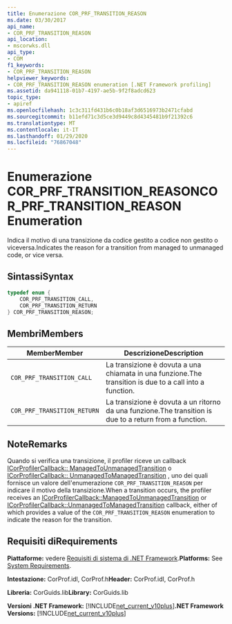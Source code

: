 ```yaml
---
title: Enumerazione COR_PRF_TRANSITION_REASON
ms.date: 03/30/2017
api_name:
- COR_PRF_TRANSITION_REASON
api_location:
- mscorwks.dll
api_type:
- COM
f1_keywords:
- COR_PRF_TRANSITION_REASON
helpviewer_keywords:
- COR_PRF_TRANSITION_REASON enumeration [.NET Framework profiling]
ms.assetid: da941118-01b7-4197-ae5b-9f2f8adcd623
topic_type:
- apiref
ms.openlocfilehash: 1c3c311fd431b6c0b18af3d6516973b2471cfabd
ms.sourcegitcommit: b11efd71c3d5ce3d9449c8d4345481b9f21392c6
ms.translationtype: MT
ms.contentlocale: it-IT
ms.lasthandoff: 01/29/2020
ms.locfileid: "76867048"
---
```

# <a name="cor_prf_transition_reason-enumeration"></a><span data-ttu-id="d8a23-102">Enumerazione COR_PRF_TRANSITION_REASON</span><span class="sxs-lookup"><span data-stu-id="d8a23-102">COR_PRF_TRANSITION_REASON Enumeration</span></span>
<span data-ttu-id="d8a23-103">Indica il motivo di una transizione da codice gestito a codice non gestito o viceversa.</span><span class="sxs-lookup"><span data-stu-id="d8a23-103">Indicates the reason for a transition from managed to unmanaged code, or vice versa.</span></span>  
  
## <a name="syntax"></a><span data-ttu-id="d8a23-104">Sintassi</span><span class="sxs-lookup"><span data-stu-id="d8a23-104">Syntax</span></span>  
  
```cpp  
typedef enum {  
    COR_PRF_TRANSITION_CALL,  
    COR_PRF_TRANSITION_RETURN  
} COR_PRF_TRANSITION_REASON;  
```  
  
## <a name="members"></a><span data-ttu-id="d8a23-105">Membri</span><span class="sxs-lookup"><span data-stu-id="d8a23-105">Members</span></span>  
  
|<span data-ttu-id="d8a23-106">Member</span><span class="sxs-lookup"><span data-stu-id="d8a23-106">Member</span></span>|<span data-ttu-id="d8a23-107">Descrizione</span><span class="sxs-lookup"><span data-stu-id="d8a23-107">Description</span></span>|  
|------------|-----------------|  
|`COR_PRF_TRANSITION_CALL`|<span data-ttu-id="d8a23-108">La transizione è dovuta a una chiamata in una funzione.</span><span class="sxs-lookup"><span data-stu-id="d8a23-108">The transition is due to a call into a function.</span></span>|  
|`COR_PRF_TRANSITION_RETURN`|<span data-ttu-id="d8a23-109">La transizione è dovuta a un ritorno da una funzione.</span><span class="sxs-lookup"><span data-stu-id="d8a23-109">The transition is due to a return from a function.</span></span>|  
  
## <a name="remarks"></a><span data-ttu-id="d8a23-110">Note</span><span class="sxs-lookup"><span data-stu-id="d8a23-110">Remarks</span></span>  
 <span data-ttu-id="d8a23-111">Quando si verifica una transizione, il profiler riceve un callback [ICorProfilerCallback:: ManagedToUnmanagedTransition](icorprofilercallback-managedtounmanagedtransition-method.md) o [ICorProfilerCallback:: UnmanagedToManagedTransition](icorprofilercallback-unmanagedtomanagedtransition-method.md) , uno dei quali fornisce un valore dell'enumerazione `COR_PRF_TRANSITION_REASON` per indicare il motivo della transizione.</span><span class="sxs-lookup"><span data-stu-id="d8a23-111">When a transition occurs, the profiler receives an [ICorProfilerCallback::ManagedToUnmanagedTransition](icorprofilercallback-managedtounmanagedtransition-method.md) or [ICorProfilerCallback::UnmanagedToManagedTransition](icorprofilercallback-unmanagedtomanagedtransition-method.md) callback, either of which provides a value of the `COR_PRF_TRANSITION_REASON` enumeration to indicate the reason for the transition.</span></span>  
  
## <a name="requirements"></a><span data-ttu-id="d8a23-112">Requisiti di</span><span class="sxs-lookup"><span data-stu-id="d8a23-112">Requirements</span></span>  
 <span data-ttu-id="d8a23-113">**Piattaforme:** vedere [Requisiti di sistema di .NET Framework](../../../../docs/framework/get-started/system-requirements.md).</span><span class="sxs-lookup"><span data-stu-id="d8a23-113">**Platforms:** See [System Requirements](../../../../docs/framework/get-started/system-requirements.md).</span></span>  
  
 <span data-ttu-id="d8a23-114">**Intestazione:** CorProf.idl, CorProf.h</span><span class="sxs-lookup"><span data-stu-id="d8a23-114">**Header:** CorProf.idl, CorProf.h</span></span>  
  
 <span data-ttu-id="d8a23-115">**Libreria:** CorGuids.lib</span><span class="sxs-lookup"><span data-stu-id="d8a23-115">**Library:** CorGuids.lib</span></span>  
  
 <span data-ttu-id="d8a23-116">**Versioni .NET Framework:** [!INCLUDE[net_current_v10plus](../../../../includes/net-current-v10plus-md.md)]</span><span class="sxs-lookup"><span data-stu-id="d8a23-116">**.NET Framework Versions:** [!INCLUDE[net_current_v10plus](../../../../includes/net-current-v10plus-md.md)]</span></span>
